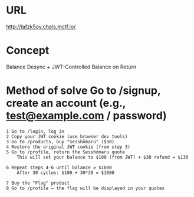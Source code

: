 # URL
http://lafzk5oy.chals.mctf.io/
# Concept
Balance Desync + JWT-Controlled Balance on Return
# Method of solve    Go to /signup, create an account (e.g., test@example.com  / password)
    1 Go to /login, log in
    2 Copy your JWT cookie (use browser dev tools)
    3 Go to /products, buy "Sesshōmaru" ($30)
    4 Restore the original JWT cookie (from step 3)
    5 Go to /profile, return the Sesshōmaru quote
        This will set your balance to $100 (from JWT) + $30 refund = $130
         
    6 Repeat steps 4-6 until balance ≥ $1000
        After 30 cycles: $100 + 30*30 = $1000
         
    7 Buy the "Flag" product
    8 Go to /profile — the flag will be displayed in your quotes
     

